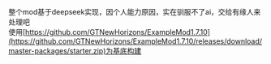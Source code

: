 整个mod基于deepseek实现，因个人能力原因，实在驯服不了ai，交给有缘人来处理吧   
使用[https://github.com/GTNewHorizons/ExampleMod1.7.10](https://github.com/GTNewHorizons/ExampleMod1.7.10/releases/download/master-packages/starter.zip)为基底构建
